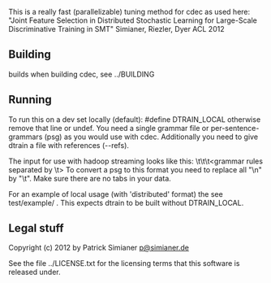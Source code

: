 This is a really fast (parallelizable) tuning method for cdec as used here:
  "Joint Feature Selection in Distributed Stochastic
   Learning for Large-Scale Discriminative Training in
   SMT" Simianer, Riezler, Dyer
   ACL 2012


Building
--------
builds when building cdec, see ../BUILDING

Running
-------
To run this on a dev set locally (default):
    #define DTRAIN_LOCAL
otherwise remove that line or undef. You need a single grammar file
or per-sentence-grammars (psg) as you would use with cdec.
Additionally you need to give dtrain a file with
references (--refs).

The input for use with hadoop streaming looks like this:
    <sid>\t<source>\t<ref>\t<grammar rules separated by \t>
To convert a psg to this format you need to replace all "\n"
by "\t". Make sure there are no tabs in your data.

For an example of local usage (with 'distributed' format)
the see test/example/ . This expects dtrain to be built without
DTRAIN_LOCAL.

Legal stuff
-----------
Copyright (c) 2012 by Patrick Simianer <p@simianer.de>

See the file ../LICENSE.txt for the licensing terms that this software is
released under.

